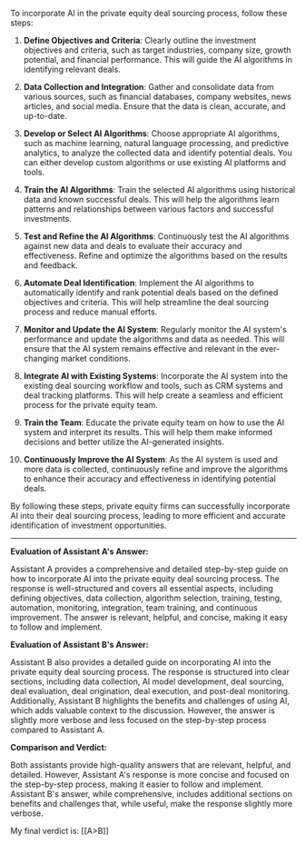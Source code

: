 
To incorporate AI in the private equity deal sourcing process, follow these steps:

1. **Define Objectives and Criteria**: Clearly outline the investment objectives and criteria, such as target industries, company size, growth potential, and financial performance. This will guide the AI algorithms in identifying relevant deals.

2. **Data Collection and Integration**: Gather and consolidate data from various sources, such as financial databases, company websites, news articles, and social media. Ensure that the data is clean, accurate, and up-to-date.

3. **Develop or Select AI Algorithms**: Choose appropriate AI algorithms, such as machine learning, natural language processing, and predictive analytics, to analyze the collected data and identify potential deals. You can either develop custom algorithms or use existing AI platforms and tools.

4. **Train the AI Algorithms**: Train the selected AI algorithms using historical data and known successful deals. This will help the algorithms learn patterns and relationships between various factors and successful investments.

5. **Test and Refine the AI Algorithms**: Continuously test the AI algorithms against new data and deals to evaluate their accuracy and effectiveness. Refine and optimize the algorithms based on the results and feedback.

6. **Automate Deal Identification**: Implement the AI algorithms to automatically identify and rank potential deals based on the defined objectives and criteria. This will help streamline the deal sourcing process and reduce manual efforts.

7. **Monitor and Update the AI System**: Regularly monitor the AI system's performance and update the algorithms and data as needed. This will ensure that the AI system remains effective and relevant in the ever-changing market conditions.

8. **Integrate AI with Existing Systems**: Incorporate the AI system into the existing deal sourcing workflow and tools, such as CRM systems and deal tracking platforms. This will help create a seamless and efficient process for the private equity team.

9. **Train the Team**: Educate the private equity team on how to use the AI system and interpret its results. This will help them make informed decisions and better utilize the AI-generated insights.

10. **Continuously Improve the AI System**: As the AI system is used and more data is collected, continuously refine and improve the algorithms to enhance their accuracy and effectiveness in identifying potential deals.

By following these steps, private equity firms can successfully incorporate AI into their deal sourcing process, leading to more efficient and accurate identification of investment opportunities.

---

**Evaluation of Assistant A's Answer:**

Assistant A provides a comprehensive and detailed step-by-step guide on how to incorporate AI into the private equity deal sourcing process. The response is well-structured and covers all essential aspects, including defining objectives, data collection, algorithm selection, training, testing, automation, monitoring, integration, team training, and continuous improvement. The answer is relevant, helpful, and concise, making it easy to follow and implement.

**Evaluation of Assistant B's Answer:**

Assistant B also provides a detailed guide on incorporating AI into the private equity deal sourcing process. The response is structured into clear sections, including data collection, AI model development, deal sourcing, deal evaluation, deal origination, deal execution, and post-deal monitoring. Additionally, Assistant B highlights the benefits and challenges of using AI, which adds valuable context to the discussion. However, the answer is slightly more verbose and less focused on the step-by-step process compared to Assistant A.

**Comparison and Verdict:**

Both assistants provide high-quality answers that are relevant, helpful, and detailed. However, Assistant A's response is more concise and focused on the step-by-step process, making it easier to follow and implement. Assistant B's answer, while comprehensive, includes additional sections on benefits and challenges that, while useful, make the response slightly more verbose.

My final verdict is: [[A>B]]